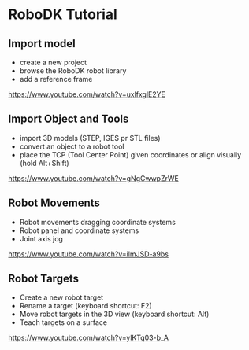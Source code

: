 # RoboDK Tutorial

## Import model

- create a new project
- browse the RoboDK robot library
- add a reference frame

https://www.youtube.com/watch?v=uxlfxglE2YE

## Import Object and Tools

- import 3D models (STEP, IGES pr STL files)
- convert an object to a robot tool
- place the TCP (Tool Center Point) given coordinates or align visually (hold Alt+Shift)

https://www.youtube.com/watch?v=gNgCwwpZrWE

## Robot Movements

- Robot movements dragging coordinate systems
- Robot panel and coordinate systems
- Joint axis jog

https://www.youtube.com/watch?v=ilmJSD-a9bs

## Robot Targets

- Create a new robot target
- Rename a target (keyboard shortcut: F2)
- Move robot targets in the 3D view (keyboard shortcut: Alt)
- Teach targets on a surface

https://www.youtube.com/watch?v=ylKTq03-b_A